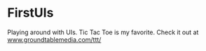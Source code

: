 FirstUIs
========
Playing around with UIs. Tic Tac Toe is my favorite. 
Check it out at www.groundtablemedia.com/ttt/
